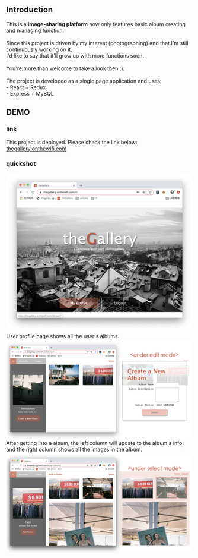 ## Introduction

This is a **image-sharing platform** now only features basic album creating and managing function.<br><br>
Since this project is driven by my interest (photographing) and that I'm still continuously working on it,<br>
I'd like to say that it'll grow up with more functions soon.<br><br>
You're more than welcome to take a look then :).<br><br>
The project is developed as a single page application and uses:<br>
    - React + Redux<br>
    - Express + MySQL

## DEMO

### link

This project is deployed. Please check the link below:
[thegallery.onthewifi.com](https://thegallery.onthewifi.com/)

### quickshot

![homepage](/demo/homepage.png)
User profile page shows all the user's albums.
![userpage](/demo/userpage.png)
After getting into a album, the left column will update to the album's info, and the right column shows all the images in the album.
![albumpage](/demo/albumpage.png)


